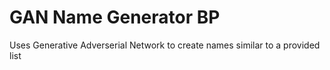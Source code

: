 # GAN Name Generator BP

Uses Generative Adverserial Network to create names similar to a provided list
